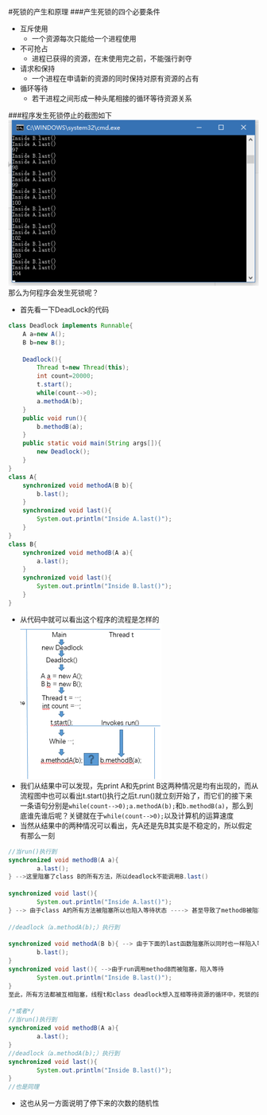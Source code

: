 #死锁的产生和原理
###产生死锁的四个必要条件
- 互斥使用
  - 一个资源每次只能给一个进程使用
- 不可抢占
  - 进程已获得的资源，在末使用完之前，不能强行剥夺
- 请求和保持
  - 一个进程在申请新的资源的同时保持对原有资源的占有
- 循环等待
  - 若干进程之间形成一种头尾相接的循环等待资源关系
  
###程序发生死锁停止的截图如下
![deadlock](https://raw.githubusercontent.com/sysuserfb/ES2016_14353196/master/20161110002716.png)<br>
那么为何程序会发生死锁呢？
- 首先看一下DeadLock的代码
```java
class Deadlock implements Runnable{
	A a=new A();
	B b=new B();

	Deadlock(){
		Thread t=new Thread(this);
		int count=20000;
		t.start();
		while(count-->0);
		a.methodA(b);
	}
	public void run(){
		b.methodB(a);
	}
	public static void main(String args[]){
		new Deadlock();
	}
}
class A{
	synchronized void methodA(B b){
		b.last();
	}
	synchronized void last(){
		System.out.println("Inside A.last()");
	}
}
class B{
	synchronized void methodB(A a){
		a.last();
	}
	synchronized void last(){
		System.out.println("Inside B.last()");
	}
}
```
- 从代码中就可以看出这个程序的流程是怎样的<br>
![float](https://raw.githubusercontent.com/sysuserfb/ES2016_14353196/master/1111.png)
- 我们从结果中可以发现，先print A和先print B这两种情况是均有出现的，而从流程图中也可以看出t.start()执行之后t.run()就立刻开始了，而它们的接下来一条语句分别是`while(count-->0);a.methodA(b);`和`b.methodB(a)`，那么到底谁先谁后呢？关键就在于`while(count-->0);`以及计算机的运算速度
- 当然从结果中的两种情况可以看出，先A还是先B其实是不稳定的，所以假定有那么一刻
```java
//当run()执行到
synchronized void methodB(A a){
		a.last();
} -->这里阻塞了class B的所有方法，所以deadlock不能调用B.last()

synchronized void last(){
		System.out.println("Inside A.last()");
} --> 由于class A的所有方法被阻塞所以也陷入等待状态 ----> 甚至导致了methodB被阻塞

//deadlock（a.methodA(b);）执行到

synchronized void methodA(B b){ --> 由于下面的last函数阻塞所以同时也一样陷入等待，阻塞了所有class A的所有方法
		b.last();
}
synchronized void last(){ -->由于run调用methodB而被阻塞，陷入等待
		System.out.println("Inside B.last()");
}
至此，所有方法都被互相阻塞，线程t和class deadlock想入互相等待资源的循环中，死锁的四个必要条件被满足

/*或者*/
//当run()执行到
synchronized void methodB(A a){
		a.last();
}
//deadlock（a.methodA(b);）执行到
synchronized void last(){
		System.out.println("Inside B.last()");
}
//也是同理
```
- 这也从另一方面说明了停下来的次数的随机性
